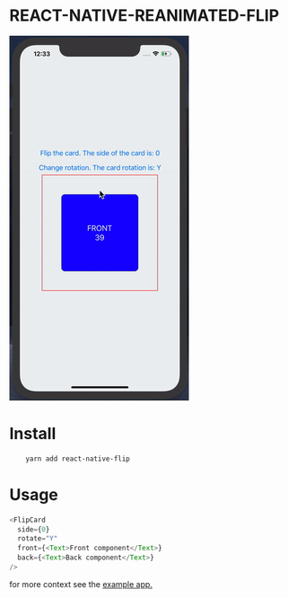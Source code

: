 # REACT-NATIVE-REANIMATED-FLIP

![](gif/flip.gif)

# Install

```sh
    yarn add react-native-flip
```

# Usage

```js
<FlipCard
  side={0}
  rotate="Y"
  front={<Text>Front component</Text>}
  back={<Text>Back component</Text>}
/>
```

for more context see the [example app.](examples/App.tsx)
